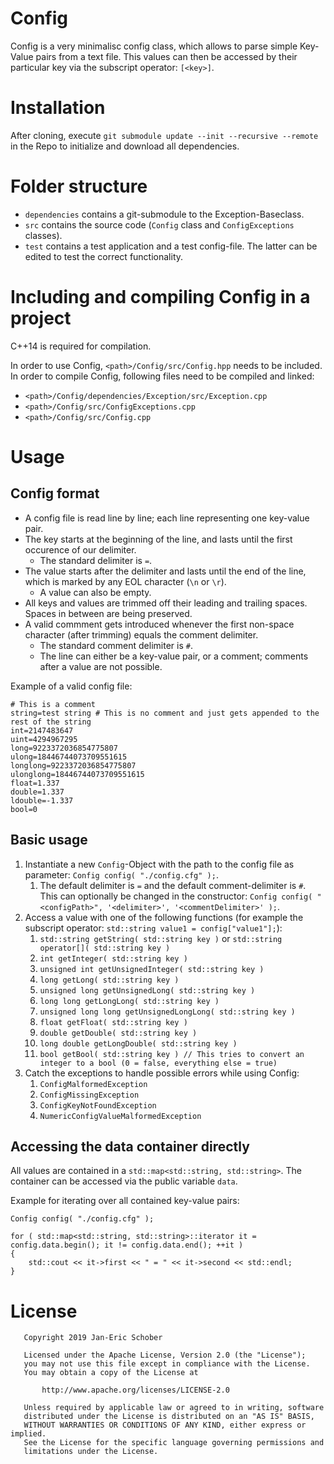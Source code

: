 # Config
Config is a very minimalisc config class, which allows to parse simple Key-Value pairs from a text file. This values can then be accessed by their particular key via the subscript operator: `[<key>]`.

# Installation
After cloning, execute `git submodule update --init --recursive --remote` in the Repo to initialize and download all dependencies.

# Folder structure
* `dependencies` contains a git-submodule to the Exception-Baseclass.
* `src`  contains the source code (`Config` class and `ConfigExceptions` classes).
* `test` contains a test application and a test config-file. The latter can be edited to test the correct functionality.

# Including and compiling Config in a project
C++14 is required for compilation.

In order to use Config, `<path>/Config/src/Config.hpp` needs to be included.
In order to compile Config, following files need to be compiled and linked:
* `<path>/Config/dependencies/Exception/src/Exception.cpp`
* `<path>/Config/src/ConfigExceptions.cpp`
* `<path>/Config/src/Config.cpp`

# Usage
## Config format
* A config file is read line by line; each line representing one key-value pair.
* The key starts at the beginning of the line, and lasts until the first occurence of our delimiter.
    * The standard delimiter is `=`.
* The value starts after the delimiter and lasts until the end of the line, which is marked by any EOL character (`\n` or `\r`).
    * A value can also be empty.
* All keys and values are trimmed off their leading and trailing spaces. Spaces in between are being preserved.
* A valid commment gets introduced whenever the first non-space character (after trimming) equals the comment delimiter.
    * The standard comment delimiter is `#`.
    * The line can either be a key-value pair, or a comment; comments after a value are not possible.

Example of a valid config file:
```
# This is a comment
string=test string # This is no comment and just gets appended to the rest of the string
int=2147483647
uint=4294967295
long=9223372036854775807
ulong=18446744073709551615
longlong=9223372036854775807
ulonglong=18446744073709551615
float=1.337
double=1.337
ldouble=-1.337
bool=0
```

## Basic usage
1. Instantiate a new `Config`-Object with the path to the config file as parameter: `Config config( "./config.cfg" );`.
    1. The default delimiter is `=` and the default comment-delimiter is `#`.\
    This can optionally be changed in the constructor: `Config config( "<configPath>", '<delimiter>', '<commentDelimiter>' );`.
2. Access a value with one of the following functions (for example the subscript operator: `std::string value1 = config["value1"];`):
    1. `std::string getString( std::string key )` or `std::string operator[]( std::string key )`
    2. `int getInteger( std::string key )`
    3. `unsigned int getUnsignedInteger( std::string key )`
    4. `long getLong( std::string key )`
    5. `unsigned long getUnsignedLong( std::string key )`
    6. `long long getLongLong( std::string key )`
    7. `unsigned long long getUnsignedLongLong( std::string key )`
    8. `float getFloat( std::string key )`
    9. `double getDouble( std::string key )`
    10. `long double getLongDouble( std::string key )`
    11. `bool getBool( std::string key ) // This tries to convert an integer to a bool (0 = false, everything else = true)`
3. Catch the exceptions to handle possible errors while using Config:
    1. `ConfigMalformedException`
    2. `ConfigMissingException`
    3. `ConfigKeyNotFoundException`
    4. `NumericConfigValueMalformedException`

## Accessing the data container directly
All values are contained in a `std::map<std::string, std::string>`. The container can be accessed via the public variable `data`.

Example for iterating over all contained key-value pairs:
```
Config config( "./config.cfg" );

for ( std::map<std::string, std::string>::iterator it = config.data.begin(); it != config.data.end(); ++it )
{
	std::cout << it->first << " = " << it->second << std::endl;
}
```

# License
```
   Copyright 2019 Jan-Eric Schober

   Licensed under the Apache License, Version 2.0 (the "License");
   you may not use this file except in compliance with the License.
   You may obtain a copy of the License at

       http://www.apache.org/licenses/LICENSE-2.0

   Unless required by applicable law or agreed to in writing, software
   distributed under the License is distributed on an "AS IS" BASIS,
   WITHOUT WARRANTIES OR CONDITIONS OF ANY KIND, either express or implied.
   See the License for the specific language governing permissions and
   limitations under the License.
```